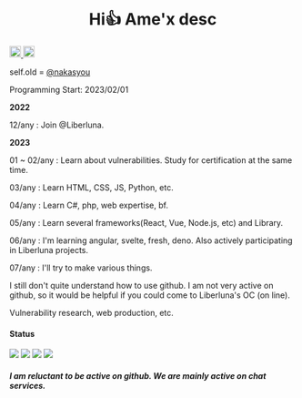 <h1 align="center"> Hi👍 Ame'x desc</h1>

<p align="left">
  <a href="http://twitter.com/macl2189">
    <img height="20" src="https://img.shields.io/twitter/macl2189" />
  </a>
  <a href="https://github.com/edamame-x">
    <img height="20" src="https://img.shields.io/github/followers/edamame-x?label=follow&logo=github&style=flat" />
  </a>
</p>

self.old = [@nakasyou](https://github.com/nakasyou)

Programming Start: 2023/02/01

**2022**

12/any : Join @Liberluna.

**2023**

01 ~ 02/any : Learn about vulnerabilities. Study for certification at the same time.

03/any : Learn HTML, CSS, JS, Python, etc.

04/any : Learn C#, php, web expertise, bf.

05/any : Learn several frameworks(React, Vue, Node.js, etc) and Library.

06/any : I'm learning angular, svelte, fresh, deno. Also actively participating in Liberluna projects.

07/any : I'll try to make various things.

I still don't quite understand how to use github.
I am not very active on github, so it would be helpful if you could come to Liberluna's OC (on line).


Vulnerability research, web production, etc.

#### Status
![](http://github-profile-summary-cards.vercel.app/api/cards/most-commit-language?username=EdamAme-x&theme=2077)
![](http://github-profile-summary-cards.vercel.app/api/cards/repos-per-language?username=EdamAme-x&theme=aura_dark)
![](http://github-profile-summary-cards.vercel.app/api/cards/stats?username=EdamAme-x&theme=aura_dark)
![](http://github-profile-summary-cards.vercel.app/api/cards/productive-time?username=EdamAme-x&theme=aura_dark&utcOffset=8)  

##### I am reluctant to be active on github. We are mainly active on chat services.
